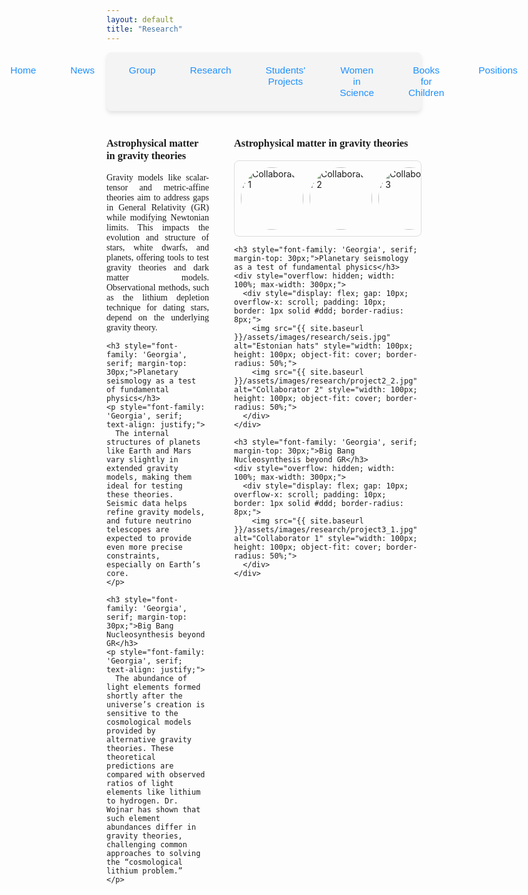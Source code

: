 ```yaml
---
layout: default
title: "Research"
---
```


<nav style="background-color: #f4f4f4; padding: 10px; border-radius: 8px; box-shadow: 0 4px 6px rgba(0, 0, 0, 0.1);">
  <ul style="list-style: none; display: flex; justify-content: center; gap: 15px; padding: 0; margin: 0;">
    <li style="flex: 1; text-align: center;">
      <a href="{{ site.baseurl }}/" 
         style="text-decoration: none; color: #1e90ff; font-family: 'Arial', sans-serif; font-size: 1.1em; padding: 10px 20px; display: inline-block; border-radius: 6px; transition: background-color 0.3s;">
         Home
      </a>
    </li>
    <li style="flex: 1; text-align: center;">
      <a href="{{ site.baseurl }}/news/" 
         style="text-decoration: none; color: #1e90ff; font-family: 'Arial', sans-serif; font-size: 1.1em; padding: 10px 20px; display: inline-block; border-radius: 6px; transition: background-color 0.3s;">
         News
      </a>
    </li>
    <li style="flex: 1; text-align: center;">
      <a href="{{ site.baseurl }}/group/" 
         style="text-decoration: none; color: #1e90ff; font-family: 'Arial', sans-serif; font-size: 1.1em; padding: 10px 20px; display: inline-block; border-radius: 6px; transition: background-color 0.3s;">
         Group
      </a>
    </li>
    <li style="flex: 1; text-align: center;">
      <a href="{{ site.baseurl }}/research/" 
         style="text-decoration: none; color: #1e90ff; font-family: 'Arial', sans-serif; font-size: 1.1em; padding: 10px 20px; display: inline-block; border-radius: 6px; transition: background-color 0.3s;">
         Research
      </a>
    </li>
    <li style="flex: 1; text-align: center;">
      <a href="{{ site.baseurl }}/Students' projects/" 
         style="text-decoration: none; color: #1e90ff; font-family: 'Arial', sans-serif; font-size: 1.1em; padding: 10px 20px; display: inline-block; border-radius: 6px; transition: background-color 0.3s;">
         Students' Projects
      </a>
    </li>
    <li style="flex: 1; text-align: center;">
      <a href="{{ site.baseurl }}/women-in-science/" 
         style="text-decoration: none; color: #1e90ff; font-family: 'Arial', sans-serif; font-size: 1.1em; padding: 10px 20px; display: inline-block; border-radius: 6px; transition: background-color 0.3s;">
         Women in Science
      </a>
    </li>
    <li style="flex: 1; text-align: center;">
      <a href="{{ site.baseurl }}/books-for-children/" 
         style="text-decoration: none; color: #1e90ff; font-family: 'Arial', sans-serif; font-size: 1.1em; padding: 10px 20px; display: inline-block; border-radius: 6px; transition: background-color 0.3s;">
         Books for Children
      </a>
    </li>
    <li style="flex: 1; text-align: center;">
      <a href="{{ site.baseurl }}/positions/" 
         style="text-decoration: none; color: #1e90ff; font-family: 'Arial', sans-serif; font-size: 1.1em; padding: 10px 20px; display: inline-block; border-radius: 6px; transition: background-color 0.3s;">
         Positions
      </a>
    </li>
  </ul>
</nav>


<div style="display: flex; gap: 40px; margin-top: 20px;">
  <!-- Left Column: Project Descriptions -->
  <div style="flex: 1;">
    <h3 style="font-family: 'Georgia', serif;">Astrophysical matter in gravity theories</h3>
    <p style="font-family: 'Georgia', serif; text-align: justify;">
      Gravity models like scalar-tensor and metric-affine theories aim to address gaps in General Relativity (GR) while modifying Newtonian limits. This impacts the evolution and structure of stars, white dwarfs, and planets, offering tools to test gravity theories and dark matter models. Observational methods, such as the lithium depletion technique for dating stars, depend on the underlying gravity theory.
    </p>
    
    <h3 style="font-family: 'Georgia', serif; margin-top: 30px;">Planetary seismology as a test of fundamental physics</h3>
    <p style="font-family: 'Georgia', serif; text-align: justify;">
      The internal structures of planets like Earth and Mars vary slightly in extended gravity models, making them ideal for testing these theories. Seismic data helps refine gravity models, and future neutrino telescopes are expected to provide even more precise constraints, especially on Earth’s core.
    </p>
    
    <h3 style="font-family: 'Georgia', serif; margin-top: 30px;">Big Bang Nucleosynthesis beyond GR</h3>
    <p style="font-family: 'Georgia', serif; text-align: justify;">
      The abundance of light elements formed shortly after the universe’s creation is sensitive to the cosmological models provided by alternative gravity theories. These theoretical predictions are compared with observed ratios of light elements like lithium to hydrogen. Dr. Wojnar has shown that such element abundances differ in gravity theories, challenging common approaches to solving the “cosmological lithium problem.”
    </p>
  </div>
  
  <!-- Right Column: Photo Galleries -->
  <div style="flex: 1;">
    <h3 style="font-family: 'Georgia', serif;">Astrophysical matter in gravity theories</h3>
    <div style="overflow: hidden; width: 100%; max-width: 300px;">
      <div style="display: flex; gap: 10px; overflow-x: scroll; padding: 10px; border: 1px solid #ddd; border-radius: 8px;">
        <img src="{{ site.baseurl }}/assets/images/research/project1_1.jpg" alt="Collaborator 1" style="width: 100px; height: 100px; object-fit: cover; border-radius: 50%;">
        <img src="{{ site.baseurl }}/assets/images/research/project1_2.jpg" alt="Collaborator 2" style="width: 100px; height: 100px; object-fit: cover; border-radius: 50%;">
        <img src="{{ site.baseurl }}/assets/images/research/project1_3.jpg" alt="Collaborator 3" style="width: 100px; height: 100px; object-fit: cover; border-radius: 50%;">
      </div>
    </div>
    
    <h3 style="font-family: 'Georgia', serif; margin-top: 30px;">Planetary seismology as a test of fundamental physics</h3>
    <div style="overflow: hidden; width: 100%; max-width: 300px;">
      <div style="display: flex; gap: 10px; overflow-x: scroll; padding: 10px; border: 1px solid #ddd; border-radius: 8px;">
        <img src="{{ site.baseurl }}/assets/images/research/seis.jpg" alt="Estonian hats" style="width: 100px; height: 100px; object-fit: cover; border-radius: 50%;">
        <img src="{{ site.baseurl }}/assets/images/research/project2_2.jpg" alt="Collaborator 2" style="width: 100px; height: 100px; object-fit: cover; border-radius: 50%;">
      </div>
    </div>
    
    <h3 style="font-family: 'Georgia', serif; margin-top: 30px;">Big Bang Nucleosynthesis beyond GR</h3>
    <div style="overflow: hidden; width: 100%; max-width: 300px;">
      <div style="display: flex; gap: 10px; overflow-x: scroll; padding: 10px; border: 1px solid #ddd; border-radius: 8px;">
        <img src="{{ site.baseurl }}/assets/images/research/project3_1.jpg" alt="Collaborator 1" style="width: 100px; height: 100px; object-fit: cover; border-radius: 50%;">
      </div>
    </div>
  </div>
</div>

